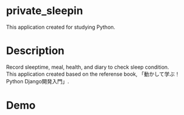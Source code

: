 # private_sleepin
This application created for studying Python.

# Description
Record sleeptime, meal, health, and diary to check sleep condition.  
This application created based on the referense book, 「動かして学ぶ！Python Django開発入門」.

# Demo
